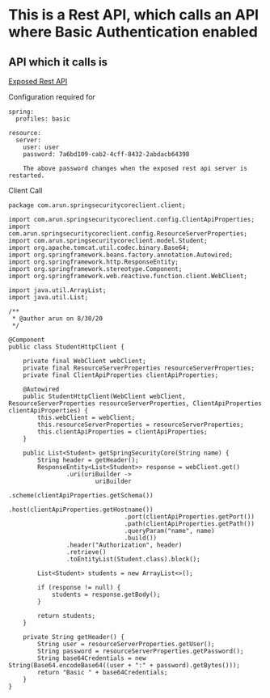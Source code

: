 # This is a Rest API, which calls an API where Basic Authentication enabled

## API which it calls is 

[Exposed Rest API](https://github.com/arun786/springsecuritycore)

Configuration required for 

    spring:
      profiles: basic
    
    resource:
      server:
        user: user
        password: 7a6bd109-cab2-4cff-8432-2abdacb64398
        
        The above password changes when the exposed rest api server is restarted.
        
        
        
 Client Call
 
 
    package com.arun.springsecuritycoreclient.client;
    
    import com.arun.springsecuritycoreclient.config.ClientApiProperties;
    import com.arun.springsecuritycoreclient.config.ResourceServerProperties;
    import com.arun.springsecuritycoreclient.model.Student;
    import org.apache.tomcat.util.codec.binary.Base64;
    import org.springframework.beans.factory.annotation.Autowired;
    import org.springframework.http.ResponseEntity;
    import org.springframework.stereotype.Component;
    import org.springframework.web.reactive.function.client.WebClient;
    
    import java.util.ArrayList;
    import java.util.List;
    
    /**
     * @author arun on 8/30/20
     */
    
    @Component
    public class StudentHttpClient {
    
        private final WebClient webClient;
        private final ResourceServerProperties resourceServerProperties;
        private final ClientApiProperties clientApiProperties;
    
        @Autowired
        public StudentHttpClient(WebClient webClient, ResourceServerProperties resourceServerProperties, ClientApiProperties clientApiProperties) {
            this.webClient = webClient;
            this.resourceServerProperties = resourceServerProperties;
            this.clientApiProperties = clientApiProperties;
        }
    
        public List<Student> getSpringSecurityCore(String name) {
            String header = getHeader();
            ResponseEntity<List<Student>> response = webClient.get()
                    .uri(uriBuilder ->
                            uriBuilder
                                    .scheme(clientApiProperties.getSchema())
                                    .host(clientApiProperties.getHostname())
                                    .port(clientApiProperties.getPort())
                                    .path(clientApiProperties.getPath())
                                    .queryParam("name", name)
                                    .build())
                    .header("Authorization", header)
                    .retrieve()
                    .toEntityList(Student.class).block();
    
            List<Student> students = new ArrayList<>();
    
            if (response != null) {
                students = response.getBody();
            }
    
            return students;
        }
    
        private String getHeader() {
            String user = resourceServerProperties.getUser();
            String password = resourceServerProperties.getPassword();
            String base64Credentials = new String(Base64.encodeBase64((user + ":" + password).getBytes()));
            return "Basic " + base64Credentials;
        }
    }

